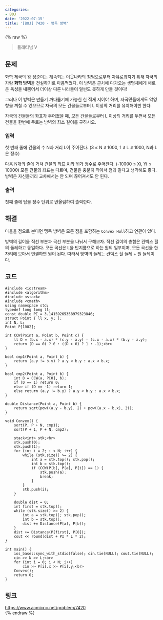 ```yaml
---
categories:
- BOJ
date: '2022-07-15'
title: '[BOJ] 7420 - 맹독 방벽'
---
```


{% raw %}
> 플래티넘 V<br>

## 문제
화학 제국의 왕 성준이는 계속되는 이웃나라의 침범으로부터 자유로워지기 위해 자국의 자랑  **화학 방벽**을 건설하기로 마음먹었다. 이 방벽은 근처에 다가오는 생명체에게 해로운 독성을 내뿜어서 더이상 다른 나라들이 얼씬도 못하게 만들 것이다!

그러나 이 방벽은 만들기 까다롭기에 가능한 한 적게 지어야 하며, 자국민들에게도 악영향을 끼칠 수 있으므로 자국의 모든 건물들로부터 L 이상의 거리를 유지해야만 한다.

자국의 건물들의 좌표가 주어졌을 때, 모든 건물들로부터 L 이상의 거리를 두면서 모든 건물을 한번에 두르는 방벽의 최소 길이를 구하시오.

### 입력
첫 번째 줄에 건물의 수 N과 거리 L이 주어진다. (3 ≤ N ≤ 1000, 1 ≤ L ≤ 1000, N과 L은 정수)

다음 N개의 줄에 거쳐 건물의 좌표 Xi와 Yi가 정수로 주어진다. (-10000 ≤ Xi, Yi ≤ 10000) 모든 건물의 좌표는 다르며, 건물은 충분히 작아서 점과 같다고 생각해도 좋다. 방벽은 자신들끼리 교차해서는 안 되며 끊어져서도 안 된다.

### 출력
첫째 줄에 답을 정수 단위로 반올림하여 출력한다.

## 해결
마을을 점으로 본다면 맹독 방벽은 모든 점을 포함하는 `Convex Hull`하고 연관이 있다.

방벽의 길이을 직선 부분과 곡선 부분을 나눠서 구해보자. 직선 길이의 총합은 컨벡스 헐의 둘레하고 동일하다. 모든 곡선은 L을 반지름으로 하는 원의 일부이며, 모든 곡선을 한 자리에 모아서 연결하면 원이 된다. 따라서 방벽의 둘레는 컨벡스 헐 둘레 + 원 둘레이다.

## 코드
```
#include <iostream>
#include <algorithm>
#include <stack>
#include <cmath>
using namespace std;
typedef long long ll;
const double PI = 3.14159265358979323846;
struct Point { ll x, y; };
int N, L;
Point P[1002];

int CCW(Point a, Point b, Point c) {
	ll D = (b.x - a.x) * (c.y - a.y) - (c.x - a.x) * (b.y - a.y);
	return (D == 0) ? 0 : ((D > 0) ? 1 : -1);<br>
}

bool cmp1(Point a, Point b) {
	return (a.y != b.y) ? a.y < b.y : a.x < b.x;
}

bool cmp2(Point a, Point b) {
	int D = CCW(a, P[0], b);
	if (D == 1) return 0;
	else if (D == -1) return 1;
	else return (a.y != b.y) ? a.y < b.y : a.x < b.x;
}

double Distance(Point a, Point b) {
	return sqrt(pow((a.y - b.y), 2) + pow((a.x - b.x), 2));
}

void Convex() {
	sort(P, P + N, cmp1);
	sort(P + 1, P + N, cmp2);

	stack<int> stk;<br>
	stk.push(0);
	stk.push(1);
	for (int i = 2; i < N; i++) {
		while (stk.size() >= 2) {
			int a = stk.top(); stk.pop();
			int b = stk.top();
			if (CCW(P[b], P[a], P[i]) == 1) {
				stk.push(a);
				break;
			}
		}
		stk.push(i);
	}

	double dist = 0;
	int first = stk.top();
	while (stk.size() >= 2) {
		int a = stk.top(); stk.pop();
		int b = stk.top();
		dist += Distance(P[a], P[b]);
	}
	dist += Distance(P[first], P[0]);
	cout << round(dist + PI * L * 2);
}

int main() {
	ios_base::sync_with_stdio(false); cin.tie(NULL); cout.tie(NULL);
	cin >> N >> L;<br>
	for (int i = 0; i < N; i++)
		cin >> P[i].x >> P[i].y;<br>
	Convex();
	return 0;
}
```

## 링크
https://www.acmicpc.net/problem/7420<br>
{% endraw %}